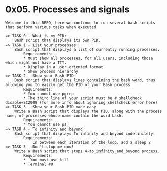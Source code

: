 # 0x05. Processes and signals
    Welcome to this REPO, here we continue to run several bash scripts that perform various tasks when executed

    => TASK 0 - What is my PID:
        Bash script that displays its own PID.
    => TASK 1 - List your processes:
        Bash script that displays a list of currently running processes.
            Requirements:
            * Must show all processes, for all users, including those which might not have a TTY.
            * Display in a user-oriented format
            * Show process hierarchy
    => TASK 2 - Show your Bash PID
        Bash script that displays lines containing the bash word, thus allowing you to easily get the PID of your Bash process.
            Requirements:
            * You cannot use pgrep
            * The third line of your script must be # shellcheck disable=SC2009 (for more info about ignoring shellcheck error here)
    => TASK 3 - Show your Bash PID made easy
        Write a Bash script that displays the PID, along with the process name, of processes whose name contain the word bash.
            Requirements:
            * You cannot use ps
    => TASK 4 - To infinity and beyond
        Bash script that displays To infinity and beyond indefinitely.
            Requirements:
                In between each iteration of the loop, add a sleep 2
    => TASK 5 - Don't stop me now!
        Write a Bash script that stops 4-to_infinity_and_beyond process.
            Requirements:
            *  You must use kill
            * Terminal #0